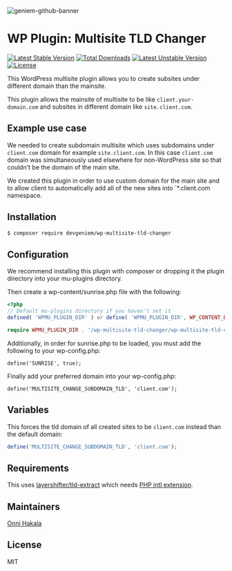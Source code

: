 ![geniem-github-banner](https://cloud.githubusercontent.com/assets/5691777/14319886/9ae46166-fc1b-11e5-9630-d60aa3dc4f9e.png)
# WP Plugin: Multisite TLD Changer
[![Latest Stable Version](https://poser.pugx.org/devgeniem/wp-multisite-tld-changer/v/stable)](https://packagist.org/packages/devgeniem/wp-multisite-tld-changer) [![Total Downloads](https://poser.pugx.org/devgeniem/wp-multisite-tld-changer/downloads)](https://packagist.org/packages/devgeniem/wp-multisite-tld-changer) [![Latest Unstable Version](https://poser.pugx.org/devgeniem/wp-multisite-tld-changer/v/unstable)](https://packagist.org/packages/devgeniem/wp-multisite-tld-changer) [![License](https://poser.pugx.org/devgeniem/wp-multisite-tld-changer/license)](https://packagist.org/packages/devgeniem/wp-multisite-tld-changer)

This WordPress multisite plugin allows you to create subsites under different domain than the mainsite.

This plugin allows the mainsite of multisite to be like `client.your-domain.com` and subsites in different domain like `site.client.com`.

## Example use case

We needed to create subdomain multisite which uses subdomains under `client.com` domain for example `site.client.com`.
In this case `client.com` domain was simultaneously used elsewhere for non-WordPress site so that couldn't be the domain of the main site.

We created this plugin in order to use custom domain for the main site and to allow client to automatically add all of the new sites into `*.client.com namespace.

## Installation
```bash
$ composer require devgeniem/wp-multisite-tld-changer
```

## Configuration
We recommend installing this plugin with composer or dropping it the plugin directory into your mu-plugins directory.

Then create a wp-content/sunrise.php file with the following:

```php
<?php
// Default mu-plugins directory if you haven't set it
defined( 'WPMU_PLUGIN_DIR' ) or define( 'WPMU_PLUGIN_DIR', WP_CONTENT_DIR . '/mu-plugins' );

require WPMU_PLUGIN_DIR . '/wp-multisite-tld-changer/wp-multisite-tld-changer.php';
```

Additionally, in order for sunrise.php to be loaded, you must add the following to your wp-config.php:
```
define('SUNRISE', true);
```

Finally add your preferred domain into your wp-config.php:
```
define('MULTISITE_CHANGE_SUBDOMAIN_TLD', 'client.com');
```

## Variables
This forces the tld domain of all created sites to be `client.com` instead than the default domain:
```php
define('MULTISITE_CHANGE_SUBDOMAIN_TLD', 'client.com');
```

## Requirements
This uses [layershifter/tld-extract](https://github.com/layershifter/TLDExtract) which needs [PHP intl extension](http://php.net/manual/en/book.intl.php).

## Maintainers
[Onni Hakala](https://github.com/onnimonni)

## License
MIT
